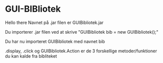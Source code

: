 # GUI-BIBliotek
Hello there
Navnet på .jar filen er GUIBibliotek.jar

Du importerer .jar filen ved at skrive "GUIBibliotek bib = new GUIBibliotek();"

Du har nu importeret GUIBibliotek med navnet bib

.display, .click og GUIBibliotek.Action er de 3 forskellige metoder/funktioner du kan kalde fra bibliteket
